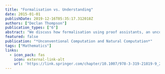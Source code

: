 ```yaml
---
title: "Formalisation vs. Understanding"
date: 2015-01-01
publishDate: 2019-12-16T05:35:17.312018Z
authors: ["Declan Thompson"]
publication_types: ["6"]
abstract: "We discuss how formalisation using proof assistants, an unconventional way of doing mathematics which seems to disregard Gödel’s celebrated Incompleteness Theorems, interacts with ideas of understanding. Our experience is based on a formalisation carried out in the Isabelle generic proof assistant."
featured: false
publication: "*Unconventional Computation and Natural Computation*"
tags: ["Mathematics"]
links:
  - icon_pack: fas
    icon: external-link-alt
    url: 'https://link.springer.com/chapter/10.1007/978-3-319-21819-9_22'
---
```


